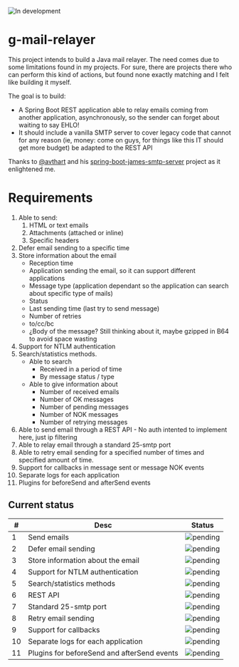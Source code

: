 ![In development](https://img.shields.io/badge/status-current_development-green)

# g-mail-relayer

This project intends to build a Java mail relayer. The need comes due to some limitations found in my projects. For sure, there are projects there who can perform this kind of actions, but found none exactly matching and I felt like building it myself.

The goal is to build:
 + A Spring Boot REST application able to relay emails coming from another application, asynchronously, so the sender can forget about waiting to say EHLO!
 + It should include a vanilla SMTP server to cover legacy code that cannot for any reason (ie, money: come on guys, for things like this IT should get more budget) be adapted to the REST API


Thanks to [@avthart]( https://github.com/avthart ) and his [spring-boot-james-smtp-server]( https://github.com/avthart/spring-boot-james-smtp-server ) project as it enlightened me.

# Requirements

1. Able to send:
    1. HTML or text emails
    2. Attachments (attached or inline)
    3. Specific headers
2. Defer email sending to a specific time
3. Store information about the email
    + Reception time
    + Application sending the email, so it can support different applications
    + Message type (application dependant so the application can search about specific type of mails)
    + Status
    + Last sending time (last try to send message)
    + Number of retries
    + to/cc/bc
    + ¿Body of the message? Still thinking about it, maybe gzipped in B64 to avoid space wasting
4. Support for NTLM authentication
5. Search/statistics methods.
    + Able to search
        + Received in a period of time
        + By message status / type
    + Able to give information about
        + Number of received emails
        + Number of OK messages
        + Number of pending messages
        + Number of NOK messages
        + Number of retrying messages
6. Able to send email through a REST API - No auth intented to implement here, just ip filtering
7. Able to relay email through a standard 25-smtp port
8. Able to retry email sending for a specified number of times and specified amount of time.
9. Support for callbacks in message sent or message NOK events
10. Separate logs for each application
11. Plugins for beforeSend and afterSend events

## Current status

| #  | Desc                                        | Status                                                                         |
|----|---------------------------------------------|--------------------------------------------------------------------------------|
| 1  | Send emails                                 | ![pending](https://img.shields.io/badge/requisite-pending-red)                 |
| 2  | Defer email sending                         | ![pending](https://img.shields.io/badge/requisite-pending-red)                 |
| 3  | Store information about the email           | ![pending](https://img.shields.io/badge/requisite-pending-red)                 |
| 4  | Support for NTLM authentication             | ![pending](https://img.shields.io/badge/requisite-pending-red)                 |
| 5  | Search/statistics methods                   | ![pending](https://img.shields.io/badge/requisite-future_enhancement-inactive) |
| 6  | REST API                                    | ![pending](https://img.shields.io/badge/requisite-pending-red)                 |
| 7  | Standard 25-smtp port                       | ![pending](https://img.shields.io/badge/requisite-pending-red)                 |
| 8  | Retry email sending                         | ![pending](https://img.shields.io/badge/requisite-pending-red)                 |
| 9  | Support for callbacks                       | ![pending](https://img.shields.io/badge/requisite-future_enhancement-inactive) |
| 10 | Separate logs for each application          | ![pending](https://img.shields.io/badge/requisite-future_enhancement-inactive) |
| 11 | Plugins for beforeSend and afterSend events | ![pending](https://img.shields.io/badge/requisite-future_enhancement-inactive) |

